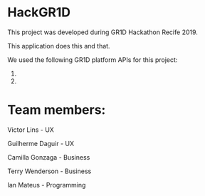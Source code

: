 # HackGR1D
This project was developed during GR1D Hackathon Recife 2019.

This application does this and that.

We used the following GR1D platform APIs for this project:

1. 
2. 

# Team members:
Victor Lins - UX

Guilherme Daguir - UX

Camilla Gonzaga - Business

Terry Wenderson - Business

Ian Mateus - Programming
